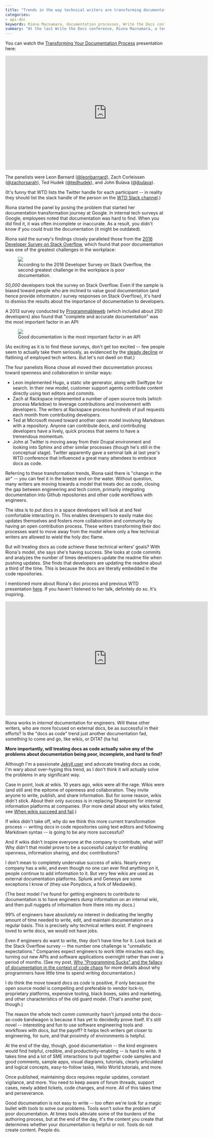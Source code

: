 ```yaml
---
title: "Trends in the way technical writers are transforming documentation processes"
categories:
- api-doc
keywords: Riona Macnamara, documentation processes, Write the Docs conference, transformation, documentation trends, doc as code, openness, collaboration
summary: "At the last Write the Docs conference, Riona Macnamara, a tech writer working on internal developer documentation at Google, moderated a panel about transforming your documentation process. The panel consisted of four writers from various companies -- Balsamiq, Rackspace, Microsoft, and Twitter. The panelists talked about their journey in treating documentation as code, and their efforts to to increase collaboration and openness in their company's doc culture."
---
```


You can watch the [Transforming Your Documentation Process](https://www.youtube.com/watch?v=Y2TGwUPb8R4) presentation here:

<iframe width="640" height="360" src="https://www.youtube.com/embed/Y2TGwUPb8R4?list=PLmV2D6sIiX3U03qc-FPXgLFGFkccCEtfv" frameborder="0" allowfullscreen></iframe>

The panelists were Leon Barnard ([@leonbarnard](http://twitter.com/leonbarnard)), Zach Corleissen ([@zachorsarah](http://twitter.com/zachorsarah)), Ted Hudek ([@tedhudek](http://twitter.com/tedhudek)), and John Bulava ([@jbulava](http://twitter.com/jbulava)).

(It's funny that WTD lists the Twitter handle for each participant -- in reality they should list the slack handle of the person on the [WTD Slack channel](slack.writethedocs.org).)

Riona started the panel by posing the problem that started her documentation transformation journey at Google. In internal tech surveys at Google, employees noted that documentation was hard to find. When you did find it, it was often incomplete or inaccurate. As a result, you didn't know if you could trust the documentation (it might be outdated).

Riona said the survey's findings closely paralleled those from the [2016 Developer Survey on Stack Overflow](https://stackoverflow.com/research/developer-survey-2016#work-challenges-at-work), which found that poor documentation was one of the greatest challenges in the workplace:

<figure><a href="https://stackoverflow.com/research/developer-survey-2016#work-challenges-at-work"><img src="{{ "/images/docsurveystackoverflow.png" | prepend: site.baseurl }}"/></a><figcaption>According to the 2016 Developer Survey on Stack Overflow, the second greatest challenge in the workplace is poor documentation.</figcaption></figure>

*50,000* developers took the survey on Stack Overflow. Even if the sample is biased toward people who are inclined to value good documentation (and hence provide informaton / survey responses on Stack Overflow), it's hard to dismiss the results about the importance of documentation to developers.

A 2013 survey conducted by [Programmableweb](http://www.programmableweb.com/news/api-consumers-want-reliability-documentation-and-community/2013/01/07) (which included about 250 developers) also found that "complete and accurate documentation" was the most important factor in an API:

<figure><a href="http://www.programmableweb.com/news/api-consumers-want-reliability-documentation-and-community/2013/01/07"><img src="{{ "/images/progwebdoc.png" | prepend: site.baseurl }}"/></a><figcaption>Good documentation is the most important factor in an API</figcaption></figure>

(As exciting as it is to find these surveys, don't get too excited -- few people seem to actually take them seriously, as evidenced by the [steady decline](https://www.google.com/trends/explore#q=technical%20writer) or flatlining of employed tech writers. But let's not dwell on that.)

The four panelists Riona chose all moved their documentation process toward openness and collaboration in similar ways:

*  Leon implemented Hugo, a static site generator, along with Swiftype for search. In their new model, customer support agents contribute content directly using text editors and commits.
*  Zach at Rackspace implemented a number of open source tools (which process Markdow) to leverage contributions and involvement with developers. The writers at Rackspace process hundreds of pull requests each month from contributing developers.
*  Ted at Microsoft moved toward another open model involving Markdown with a repository. Anyone can contribute docs, and contributing developers have a lively, quick process that seems to have a tremendous momentum.
*  John at Twitter is moving away from their Drupal environment and looking into Sphinx and other similar processes (though he's still in the conceptual stage). Twitter apparently gave a seminal talk at last year's WTD conference that influenced a great many attendees to embrace docs as code.

Referring to these transformation trends, Riona said there is "change in the air" -- you can feel it in the breeze and on the water. Without question, many writers are moving towards a model that treats doc as code, closing the gap between engineering and tech comm, primarily integrating documentation into Github repositories and other code workflows with engineers.

The idea is to put docs in a space developers will look at and feel comfortable interacting in. This enables developers to easily make doc updates themselves and fosters more collaboration and community by having an open contribution process. These writers transforming their doc processes want to move away from the model where only a few technical writers are allowed to wield the holy doc flame.

But will treating docs as code achieve these technical writers' goals? With Riona's model, she says she's having success. She looks at code commits and analyzes the number of times developers update the readme file when pushing updates. She finds that developers are updating the readme about a third of the time. This is because the docs are literally embedded in the code repositories.

I mentioned more about Riona's doc process and previous WTD presentation [here](http://idratherbewriting.com/2015/05/26/integrating-documentation-into-engineering-code-and-workflows/). If you haven't listened to her talk, definitely do so. It's inspiring.

<iframe width="640" height="360" src="https://www.youtube.com/embed/EnB8GtPuauw" frameborder="0" allowfullscreen></iframe>

Riona works in *internal* documentation for engineers. Will these other writers, who are more focused on external docs, be as successful in their efforts? Is the "docs as code" trend just another documentation fad, something to come and go, like wikis, or DITA? (ha ha)

**More importantly, will treating docs as code actually solve any of the problems about documentation being poor, incomplete, and hard to find?**

Although I'm a passionate [Jekyll user](http://idratherbewriting.com/about-jekyll/) and advocate treating docs as code, I'm wary about over-hyping this trend, as I don't think it will actually solve the problems in any significant way.

Case in point, look at wikis. 10 years ago, wikis were all the rage. Wikis were (and still are) the epitome of openness and collaboration. They invite anyone to write, publish, and share information. But for some reason, wikis didn't stick. About their only success is in replacing Sharepoint for internal information platforms at companies. (For more detail about why wikis failed, see [When wikis succeed and fail](http://idratherbewriting.com/2012/05/23/wikis-are-dead-other-options-for-collaboration/).)

If wikis didn't take off, why do we think this more current transformation process -- writing docs in code repositories using text editors and following Markdown syntax -- is going to be any more successful?

And if wikis didn't inspire everyone at the company to contribute, what will? Why didn't that model prove to be a successful catalyst for enabling openness, information sharing, and doc contributions?

I don't mean to completely undervalue success of wikis. Nearly every company has a wiki, and even though no one can ever find anything on it, people continue to add information to it. But very few wikis are used as external documentation platforms. Splunk and Genesys are some exceptions I know of (they use Ponydocs, a fork of Mediawiki).

(The best model I've found for getting engineers to contribute to documentation is to have engineers dump information on an internal wiki, and then pull nuggets of information from there into my docs.)

99% of engineers have absolutely no interest in dedicating the lengthy amount of time needed to write, edit, and maintain documentation on a regular basis. This is precisely why technical writers exist. If engineers loved to write docs, we would not have jobs.

Even if engineers do want to write, they don't have time for it. Look back at the Stack Overflow survey -- the number one challenge is "unrealistic expectations." Companies expect engineers to work little miracles each day, turning out new APIs and software applications overnight rather than over a period of months. (See my post, [Why "Programming Sucks" and the fallacy of documentation in the context of code chaos](http://idratherbewriting.com/2016/07/12/why-programming-sucks/) for more details about why programmers have little time to spend writing documentation.)

I do think the move toward *docs as code* is positive, if only because the open source model is compelling and preferable to vendor lock-in, proprietary platforms, expensive tooling, black boxes, sales and marketing, and other characteristics of the old guard model. (That's another post, though.)

The reason the whole tech comm community hasn't jumped onto the docs-as-code bandwagon is because it has yet to decidedly prove itself. It's still novel -- interesting and fun to use software engineering tools and workflows with docs, but the payoff? It helps tech writers get closer to engineering, for sure, and that proximity of environments is helpful.

At the end of the day, though, good documentation -- the kind engineers would find helpful, credible, and productivity-enabling -- is hard to write. It takes time and a lot of SME interactions to pull together code samples and good comments, sample apps, visual diagrams, tutorials, clearly articulated and logical concepts, easy-to-follow tasks, Hello World tutorials, and more.

Once published, maintaining docs requires regular updates, constant vigilance, and more. You need to keep aware of forum threads, support cases, newly added tickets, code changes, and more. All of this takes time and perseverance.

Good documenation is not easy to write -- too often we're look for a magic bullet with tools to solve our problems. Tools won't solve the problem of poor documentation. At times tools alleviate some of the burdens of the authoring process, but at the end of the day, it's the content you create that determines whether your documentation is helpful or not. Tools do not create content. People do.

